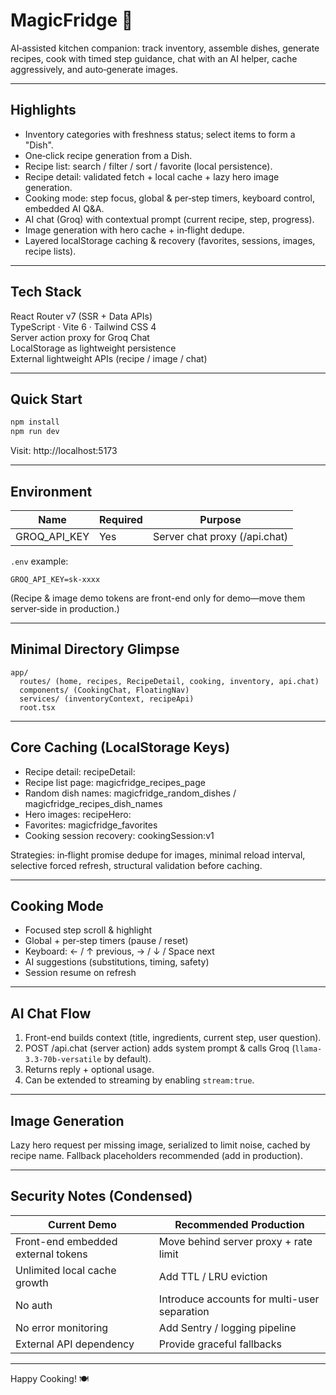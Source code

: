 # MagicFridge 🍳

AI‑assisted kitchen companion: track inventory, assemble dishes, generate recipes, cook with timed step guidance, chat with an AI helper, cache aggressively, and auto‑generate images.

---

## Highlights

- Inventory categories with freshness status; select items to form a "Dish".
- One‑click recipe generation from a Dish.
- Recipe list: search / filter / sort / favorite (local persistence).
- Recipe detail: validated fetch + local cache + lazy hero image generation.
- Cooking mode: step focus, global & per‑step timers, keyboard control, embedded AI Q&A.
- AI chat (Groq) with contextual prompt (current recipe, step, progress).
- Image generation with hero cache + in‑flight dedupe.
- Layered localStorage caching & recovery (favorites, sessions, images, recipe lists).

---

## Tech Stack

React Router v7 (SSR + Data APIs)  
TypeScript · Vite 6 · Tailwind CSS 4  
Server action proxy for Groq Chat  
LocalStorage as lightweight persistence  
External lightweight APIs (recipe / image / chat)

---

## Quick Start

```bash
npm install
npm run dev
```

Visit: http://localhost:5173

---

## Environment

| Name | Required | Purpose |
|------|----------|---------|
| GROQ_API_KEY | Yes | Server chat proxy (/api.chat) |

`.env` example:
```
GROQ_API_KEY=sk-xxxx
```

(Recipe & image demo tokens are front-end only for demo—move them server‑side in production.)

---

## Minimal Directory Glimpse

```
app/
  routes/ (home, recipes, RecipeDetail, cooking, inventory, api.chat)
  components/ (CookingChat, FloatingNav)
  services/ (inventoryContext, recipeApi)
  root.tsx
```

---

## Core Caching (LocalStorage Keys)

- Recipe detail: recipeDetail:<params>
- Recipe list page: magicfridge_recipes_page
- Random dish names: magicfridge_random_dishes / magicfridge_recipes_dish_names
- Hero images: recipeHero:<encodedName>
- Favorites: magicfridge_favorites
- Cooking session recovery: cookingSession:v1

Strategies: in‑flight promise dedupe for images, minimal reload interval, selective forced refresh, structural validation before caching.

---

## Cooking Mode

- Focused step scroll & highlight
- Global + per‑step timers (pause / reset)
- Keyboard: ← / ↑ previous, → / ↓ / Space next
- AI suggestions (substitutions, timing, safety)
- Session resume on refresh

---

## AI Chat Flow

1. Front-end builds context (title, ingredients, current step, user question).
2. POST /api.chat (server action) adds system prompt & calls Groq (`llama-3.3-70b-versatile` by default).
3. Returns reply + optional usage.
4. Can be extended to streaming by enabling `stream:true`.

---

## Image Generation

Lazy hero request per missing image, serialized to limit noise, cached by recipe name. Fallback placeholders recommended (add in production).

---

## Security Notes (Condensed)

| Current Demo | Recommended Production |
|--------------|------------------------|
| Front-end embedded external tokens | Move behind server proxy + rate limit |
| Unlimited local cache growth | Add TTL / LRU eviction |
| No auth | Introduce accounts for multi-user separation |
| No error monitoring | Add Sentry / logging pipeline |
| External API dependency | Provide graceful fallbacks |

---



Happy Cooking! 🍽
